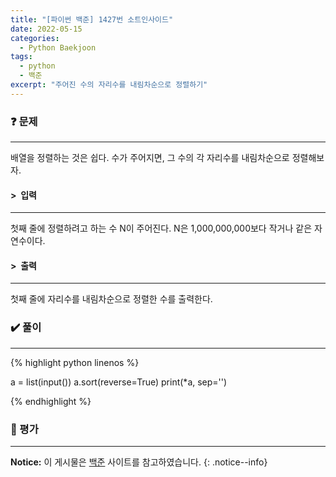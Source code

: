 ```yaml
---
title: "[파이썬 백준] 1427번 소트인사이드"
date: 2022-05-15
categories:
  - Python Baekjoon
tags:
  - python
  - 백준
excerpt: "주어진 수의 자리수를 내림차순으로 정렬하기"
---
```


### ❓ 문제

---

배열을 정렬하는 것은 쉽다. 수가 주어지면, 그 수의 각 자리수를 내림차순으로 정렬해보자.<br>


#### > &nbsp;입력

---

첫째 줄에 정렬하려고 하는 수 N이 주어진다. N은 1,000,000,000보다 작거나 같은 자연수이다.<br>


#### > &nbsp;출력

---

첫째 줄에 자리수를 내림차순으로 정렬한 수를 출력한다.<br>


### ✔️ 풀이

---

{% highlight python linenos %}

a = list(input())
a.sort(reverse=True)
print(*a, sep='')

{% endhighlight %}


### 💬 평가

---



**Notice:** 이 게시물은 [백준](https://www.acmicpc.net/problem/1427) 사이트를 참고하였습니다.
{: .notice--info}
